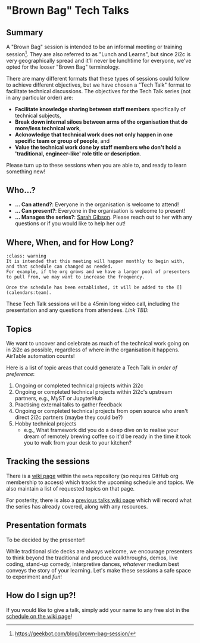 # "Brown Bag" Tech Talks

## Summary

A "Brown Bag" session is intended to be an informal meeting or training session[^1].
They are also referred to as "Lunch and Learns", but since 2i2c is very geographically spread and it'll never be lunchtime for everyone, we've opted for the looser "Brown Bag" terminology.

There are many different formats that these types of sessions could follow to achieve different objectives, but we have chosen a "Tech Talk" format to facilitate technical discussions.
The objectives for the Tech Talk series (not in any particular order) are:

- **Facilitate knowledge sharing between staff members** specifically of technical subjects,
- **Break down internal siloes between arms of the organisation that do more/less technical work**,
- **Acknowledge that technical work does not only happen in one specific team or group of people**, and
- **Value the technical work done by staff members who don't hold a 'traditional, engineer-like' role title or description**.

Please turn up to these sessions when you are able to, and ready to learn something new!

## Who...?

- **... Can attend?**: Everyone in the organisation is welcome to attend!
- **... Can present?**: Everyone in the organisation is welcome to present!
- **... Manages the series?**: [Sarah Gibson](https://2i2c.org/author/sarah-gibson/).
  Please reach out to her with any questions or if you would like to help her out!

## Where, When, and for How Long?

```{admonition} Schedule not fully set
:class: warning
It is intended that this meeting will happen monthly to begin with, and that schedule can changed as needed.
For example, if the org grows and we have a larger pool of presenters to pull from, we may want to increase the frequency.

Once the schedule has been established, it will be added to the [](calendars:team).
```

These Tech Talk sessions will be a 45min long video call, including the presentation and any questions from attendees.
_Link TBD._

## Topics

We want to uncover and celebrate as much of the technical work going on in 2i2c as possible, regardless of where in the organisation it happens.
AirTable automation counts!

Here is a list of topic areas that could generate a Tech Talk _in order of preference_:

1. Ongoing or completed technical projects within 2i2c
1. Ongoing or completed technical projects within 2i2c's upstream partners, e.g., MyST or JupyterHub
1. Practising external talks to gather feedback
1. Ongoing or completed technical projects from open source who aren't direct 2i2c partners (maybe they could be?)
1. Hobby technical projects
   - e.g., What framework did you do a deep dive on to realise your dream of remotely brewing coffee so it'd be ready in the time it took you to walk from your desk to your kitchen?

## Tracking the sessions

There is a [wiki page](https://github.com/2i2c-org/meta/wiki/%22Brown-Bag%22-Tech-Talks) within the `meta` repository (so requires GitHub org membership to access) which tracks the upcoming schedule and topics.
We also maintain a list of requested topics on that page.

For posterity, there is also a [previous talks wiki page](https://github.com/2i2c-org/meta/wiki/Previous-%22Brown-Bag%22-Tech-Talks) which will record what the series has already covered, along with any resources.

## Presentation formats

To be decided by the presenter!

While traditional slide decks are always welcome, we encourage presenters to think beyond the traditional and produce walkthroughs, demos, live coding, stand-up comedy, interpretive dances, _whatever_ medium best conveys the story of your learning.
Let's make these sessions a safe space to experiment and _fun_!

## How do I sign up?!

If you would like to give a talk, simply add your name to any free slot in the [schedule on the wiki page](https://github.com/2i2c-org/meta/wiki/%22Brown-Bag%22-Tech-Talks#schedule)!

[^1]: https://geekbot.com/blog/brown-bag-session/
